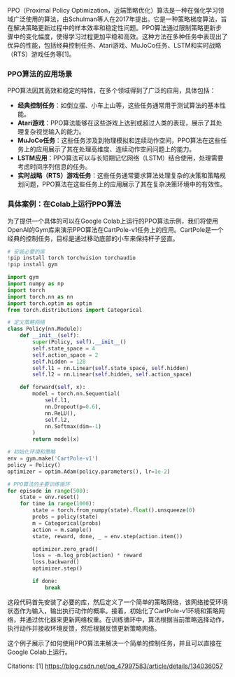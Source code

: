 PPO（Proximal Policy Optimization，近端策略优化）算法是一种在强化学习领域广泛使用的算法，由Schulman等人在2017年提出。它是一种策略梯度算法，旨在解决策略更新过程中的样本效率和稳定性问题。PPO算法通过限制策略更新步骤中的变化幅度，使得学习过程更加平稳和高效。这种方法在多种任务中表现出了优异的性能，包括经典控制任务、Atari游戏、MuJoCo任务、LSTM和实时战略（RTS）游戏任务等[1]。

### PPO算法的应用场景

PPO算法因其高效和稳定的特性，在多个领域得到了广泛的应用，具体包括：

- **经典控制任务**：如倒立摆、小车上山等，这些任务通常用于测试算法的基本性能。
- **Atari游戏**：PPO算法能够在这些游戏上达到或超过人类的表现，展示了其处理复杂视觉输入的能力。
- **MuJoCo任务**：这些任务涉及到物理模拟和连续动作空间，PPO算法在这些任务上的应用展示了其在处理高维度、连续动作空间问题上的能力。
- **LSTM应用**：PPO算法可以与长短期记忆网络（LSTM）结合使用，处理需要考虑时间序列信息的任务。
- **实时战略（RTS）游戏任务**：这些任务通常要求算法处理复杂的决策和策略规划问题，PPO算法在这些任务上的应用展示了其在复杂决策环境中的有效性。

### 具体案例：在Colab上运行PPO算法

为了提供一个具体的可以在Google Colab上运行的PPO算法示例，我们将使用OpenAI的Gym库来演示PPO算法在CartPole-v1任务上的应用。CartPole是一个经典的控制任务，目标是通过移动底部的小车来保持杆子竖直。

```python
# 安装必要的库
!pip install torch torchvision torchaudio
!pip install gym

import gym
import numpy as np
import torch
import torch.nn as nn
import torch.optim as optim
from torch.distributions import Categorical

# 定义策略网络
class Policy(nn.Module):
    def __init__(self):
        super(Policy, self).__init__()
        self.state_space = 4
        self.action_space = 2
        self.hidden = 128
        self.l1 = nn.Linear(self.state_space, self.hidden)
        self.l2 = nn.Linear(self.hidden, self.action_space)

    def forward(self, x):
        model = torch.nn.Sequential(
            self.l1,
            nn.Dropout(p=0.6),
            nn.ReLU(),
            self.l2,
            nn.Softmax(dim=-1)
        )
        return model(x)

# 初始化环境和策略
env = gym.make('CartPole-v1')
policy = Policy()
optimizer = optim.Adam(policy.parameters(), lr=1e-2)

# PPO算法的主要训练循环
for episode in range(500):
    state = env.reset()
    for time in range(1000):
        state = torch.from_numpy(state).float().unsqueeze(0)
        probs = policy(state)
        m = Categorical(probs)
        action = m.sample()
        state, reward, done, _ = env.step(action.item())

        optimizer.zero_grad()
        loss = -m.log_prob(action) * reward
        loss.backward()
        optimizer.step()

        if done:
            break
```

这段代码首先安装了必要的库，然后定义了一个简单的策略网络，该网络接受环境状态作为输入，输出执行动作的概率。接着，初始化了CartPole-v1环境和策略网络，并通过优化器来更新网络权重。在训练循环中，算法根据当前策略选择动作，执行动作并接收环境反馈，然后根据反馈更新策略网络。

这个例子展示了如何使用PPO算法来解决一个简单的控制任务，并且可以直接在Google Colab上运行。

Citations:
[1] https://blog.csdn.net/qq_47997583/article/details/134036057
